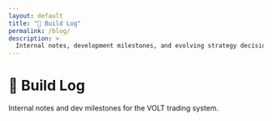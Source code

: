 ```yaml
---
layout: default
title: "🧠 Build Log"
permalink: /blog/
description: >
  Internal notes, development milestones, and evolving strategy decisions.
---
```


# 🧠 Build Log

Internal notes and dev milestones for the VOLT trading system.
